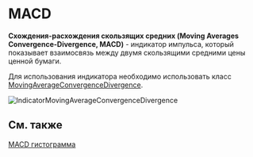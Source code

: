 # MACD

**Схождения\-расхождения скользящих средних (Moving Averages Convergence\-Divergence, MACD)** \- индикатор импульса, который показывает взаимосвязь между двумя скользящими средними цены ценной бумаги. 

Для использования индикатора необходимо использовать класс [MovingAverageConvergenceDivergence](../api/StockSharp.Algo.Indicators.MovingAverageConvergenceDivergence.html). 

![IndicatorMovingAverageConvergenceDivergence](~/images/IndicatorMovingAverageConvergenceDivergence.png)

## См. также

[MACD гистограмма](IndicatorMovingAverageConvergenceDivergenceHistogram.md)
